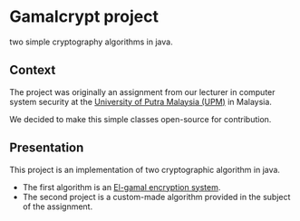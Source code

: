 # Gamalcrypt project

two simple cryptography algorithms in java.

## Context

The project was originally an assignment from our lecturer in computer system security
at the [University of Putra Malaysia (UPM)](http://www.upm.edu.my/) in Malaysia.

We decided to make this simple classes open-source for contribution.

## Presentation

This project is an implementation of two cryptographic algorithm in java.
- The first algorithm is an [El-gamal encryption system](https://en.wikipedia.org/wiki/ElGamal_encryption).
- The second project is a custom-made algorithm provided in the subject of the assignment.

